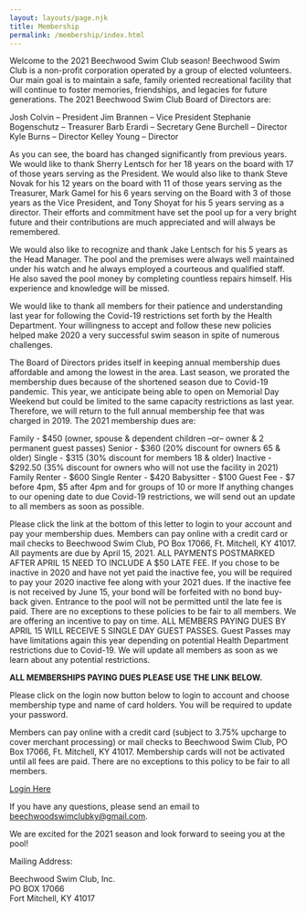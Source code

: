 ```yaml
---
layout: layouts/page.njk
title: Membership
permalink: /membership/index.html
---
```

Welcome to the 2021 Beechwood Swim Club season!  Beechwood Swim Club is a non-profit corporation operated by a group of elected volunteers.  Our main goal is to maintain a safe, family oriented recreational facility that will continue to foster memories, friendships, and legacies for future generations.  The 2021 Beechwood Swim Club Board of Directors are:

Josh Colvin – President
Jim Brannen – Vice President
Stephanie Bogenschutz – Treasurer
Barb Erardi – Secretary
Gene Burchell – Director
Kyle Burns – Director
Kelley Young – Director

As you can see, the board has changed significantly from previous years.  We would like to thank Sherry Lentsch for her 18 years on the board with 17 of those years serving as the President.  We would also like to thank Steve Novak for his 12 years on the board with 11 of those years serving as the Treasurer, Mark Gamel for his 6 years serving on the Board with 3 of those years as the Vice President, and Tony Shoyat for his 5 years serving as a director.  Their efforts and commitment have set the pool up for a very bright future and their contributions are much appreciated and will always be remembered.

We would also like to recognize and thank Jake Lentsch for his 5 years as the Head Manager.  The pool and the premises were always well maintained under his watch and he always employed a courteous and qualified staff.  He also saved the pool money by completing countless repairs himself.  His experience and knowledge will be missed.

We would like to thank all members for their patience and understanding last year for following the Covid-19 restrictions set forth by the Health Department.  Your willingness to accept and follow these new policies helped make 2020 a very successful swim season in spite of numerous challenges.

The Board of Directors prides itself in keeping annual membership dues affordable and among the lowest in the area.  Last season, we prorated the membership dues because of the shortened season due to Covid-19 pandemic.  This year, we anticipate being able to open on Memorial Day Weekend but could be limited to the same capacity restrictions as last year.  Therefore, we will return to the full annual membership fee that was charged in 2019.  The 2021 membership dues are:

Family - $450 (owner, spouse & dependent children –or– owner & 2 permanent guest passes)
Senior - $360 (20% discount for owners 65 & older)
Single - $315 (30% discount for members 18 & older)
Inactive - $292.50 (35% discount for owners who will not use the facility in 2021)
Family Renter - $600
Single Renter - $420
Babysitter - $100
Guest Fee - $7 before 4pm, $5 after 4pm and for groups of 10 or more
If anything changes to our opening date to due Covid-19 restrictions, we will send out an update to all members as soon as possible.

Please click the link at the bottom of this letter to login to your account and pay your membership dues.  Members can pay online with a credit card or mail checks to Beechwood Swim Club, PO Box 17066, Ft. Mitchell, KY 41017.  All payments are due by April 15, 2021.  ALL PAYMENTS POSTMARKED AFTER APRIL 15 NEED TO INCLUDE A $50 LATE FEE.  If you chose to be inactive in 2020 and have not yet paid the inactive fee, you will be required to pay your 2020 inactive fee along with your 2021 dues.  If the inactive fee is not received by June 15, your bond will be forfeited with no bond buy-back given.  Entrance to the pool will not be permitted until the late fee is paid.  There are no exceptions to these policies to be fair to all members.  We are offering an incentive to pay on time.  ALL MEMBERS PAYING DUES BY APRIL 15 WILL RECEIVE 5 SINGLE DAY GUEST PASSES.  Guest Passes may have limitations again this year depending on potential Health Department restrictions due to Covid-19.  We will update all members as soon as we learn about any potential restrictions.

**ALL MEMBERSHIPS PAYING DUES PLEASE USE THE LINK BELOW.**

Please click on the login now button below to login to account and choose membership type and name of card holders. You will be required to update your password.

Members can pay online with a credit card (subject to 3.75% upcharge to cover merchant processing) or mail checks to Beechwood Swim Club, PO Box 17066, Ft. Mitchell, KY 41017. Membership cards will not be activated until all fees are paid. There are no exceptions to this policy to be fair to all members.

<a class="button" href="https://www.esoftplanner.com/v3/planner/login.php?access=0dG81LSVxNmo65bGwm5zuJqFpA==">Login Here</a>

If you have any questions, please send an email to [beechwoodswimclubky@gmail.com](emailto:beechwoodswimclubky@gmail.com).

We are excited for the 2021 season and look forward to seeing you at the pool!

Mailing Address:

Beechwood Swim Club, Inc.\
PO BOX 17066\
Fort Mitchell, KY 41017